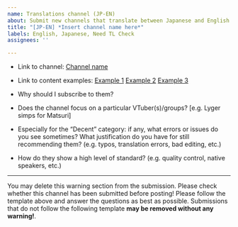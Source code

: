 ```yaml
---
name: Translations channel (JP-EN)
about: Submit new channels that translate between Japanese and English
title: "[JP-EN] *Insert channel name here*"
labels: English, Japanese, Need TL Check
assignees: ''

---
```


- Link to channel:
  [Channel name](url)
  
- Link to content examples:
  [Example 1](url)
  [Example 2](url)
  [Example 3](url)

- Why should I subscribe to them?

- Does the channel focus on a particular VTuber(s)/groups? [e.g. Lyger simps for Matsuri]

- Especially for the “Decent” category: if any, what errors or issues do you see sometimes? What justification do you have for still recommending them?
  (e.g. typos, translation errors, bad editing, etc.)

- How do they show a high level of standard?
  (e.g. quality control, native speakers, etc.)

----
You may delete this warning section from the submission.
Please check whether this channel has been submitted before posting!
Please follow the template above and answer the questions as best as possible. Submissions that do not follow the following template **may be removed without any warning!**.

